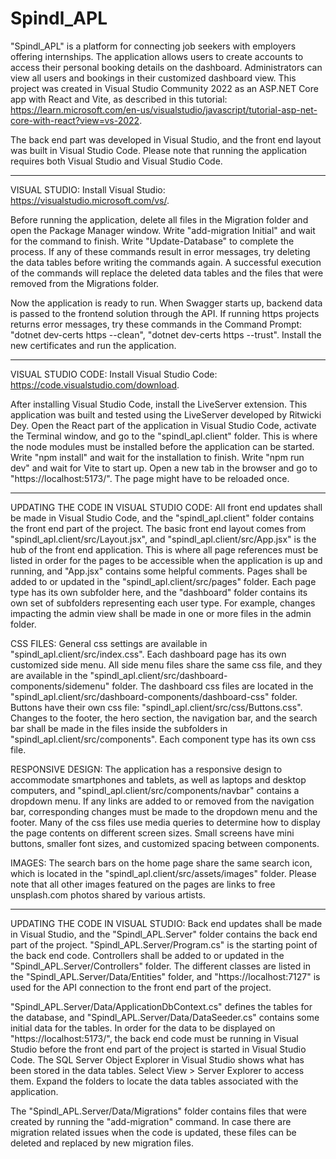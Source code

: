 # Spindl_APL

"Spindl_APL" is a platform for connecting job seekers with employers offering internships. The application allows users to create accounts to access their personal booking details on the dashboard. Administrators can view all users and bookings in their customized dashboard view. This project was created in Visual Studio Community 2022 as an ASP.NET Core app with React and Vite, as described in this tutorial: https://learn.microsoft.com/en-us/visualstudio/javascript/tutorial-asp-net-core-with-react?view=vs-2022. 

The back end part was developed in Visual Studio, and the front end layout was built in Visual Studio Code. Please note that running the application requires both Visual Studio and Visual Studio Code.

*******

VISUAL STUDIO:
Install Visual Studio: https://visualstudio.microsoft.com/vs/.

Before running the application, delete all files in the Migration folder and open the Package Manager window. Write "add-migration Initial" and wait for the command to finish. Write "Update-Database" to complete the process. If any of these commands result in error messages, try deleting the data tables before writing the commands again. A successful execution of the commands will replace the deleted data tables and the files that were removed from the Migrations folder.

Now the application is ready to run. When Swagger starts up, backend data is passed to the frontend solution through the API. If running https projects returns error messages, try these commands in the Command Prompt: "dotnet dev-certs https --clean", "dotnet dev-certs https --trust". Install the new certificates and run the application.

*******

VISUAL STUDIO CODE:
Install Visual Studio Code: https://code.visualstudio.com/download. 

After installing Visual Studio Code, install the LiveServer extension. This application was built and tested using the LiveServer developed by Ritwicki Dey. Open the React part of the application in Visual Studio Code, activate the Terminal window, and go to the "spindl_apl.client" folder. This is where the node modules must be installed before the application can be started. Write "npm install" and wait for the installation to finish. Write "npm run dev" and wait for Vite to start up. Open a new tab in the browser and go to "https://localhost:5173/". The page might have to be reloaded once. 

*******

UPDATING THE CODE IN VISUAL STUDIO CODE: All front end updates shall be made in Visual Studio Code, and the "spindl_apl.client" folder contains the front end part of the project. The basic front end layout comes from "spindl_apl.client/src/Layout.jsx", and "spindl_apl.client/src/App.jsx" is the hub of the front end application. This is where all page references must be listed in order for the pages to be accessible when the application is up and running, and "App.jsx" contains some helpful comments. Pages shall be added to or updated in the "spindl_apl.client/src/pages" folder. Each page type has its own subfolder here, and the "dashboard" folder contains its own set of subfolders representing each user type. For example, changes impacting the admin view shall be made in one or more files in the admin folder.

CSS FILES: General css settings are available in "spindl_apl.client/src/index.css". Each dashboard page has its own customized side menu. All side menu files share the same css file, and they are available in the "spindl_apl.client/src/dashboard-components/sidemenu" folder. The dashboard css files are located in the "spindl_apl.client/src/dashboard-components/dashboard-css" folder. Buttons have their own css file: "spindl_apl.client/src/css/Buttons.css". Changes to the footer, the hero section, the navigation bar, and the search bar shall be made in the files inside the subfolders in "spindl_apl.client/src/components". Each component type has its own css file. 

RESPONSIVE DESIGN: The application has a responsive design to accommodate smartphones and tablets, as well as laptops and desktop computers, and "spindl_apl.client/src/components/navbar" contains a dropdown menu. If any links are added to or removed from the navigation bar, corresponding changes must be made to the dropdown menu and the footer. Many of the css files use media queries to determine how to display the page contents on different screen sizes. Small screens have mini buttons, smaller font sizes, and customized spacing between components. 

IMAGES: The search bars on the home page share the same search icon, which is located in the "spindl_apl.client/src/assets/images" folder. Please note that all other images featured on the pages are links to free unsplash.com photos shared by various artists.

*******

UPDATING THE CODE IN VISUAL STUDIO: Back end updates shall be made in Visual Studio, and the "Spindl_APL.Server" folder contains the back end part of the project. "Spindl_APL.Server/Program.cs" is the starting point of the back end code. Controllers shall be added to or updated in the "Spindl_APL.Server/Controllers" folder. The different classes are listed in the "Spindl_APL.Server/Data/Entities" folder, and "https://localhost:7127" is used for the API connection to the front end part of the project.  

"Spindl_APL.Server/Data/ApplicationDbContext.cs" defines the tables for the database, and "Spindl_APL.Server/Data/DataSeeder.cs" contains some initial data for the tables. In order for the data to be displayed on "https://localhost:5173/", the back end code must be running in Visual Studio before the front end part of the project is started in Visual Studio Code. The SQL Server Object Explorer in Visual Studio shows what has been stored in the data tables. Select View > Server Explorer to access them. Expand the folders to locate the data tables associated with the application. 

The "Spindl_APL.Server/Data/Migrations" folder contains files that were created by running the "add-migration" command. In case there are migration related issues when the code is updated, these files can be deleted and replaced by new migration files.



